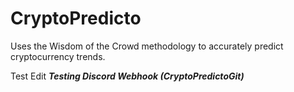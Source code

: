 # CryptoPredicto
Uses the Wisdom of the Crowd methodology to accurately predict cryptocurrency trends.

Test Edit
***Testing Discord Webhook (CryptoPredictoGit)***
